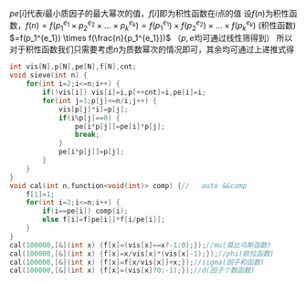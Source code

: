 $pe[i]$代表$i$最小质因子的最大幂次的值，$f[i]$即为积性函数在$i$点的值
设$f(n)$为积性函数，$f(n)=f(p_1^{e_1} \times p_2^{e_2} \times ... \times p_k^{e_k})=f(p_1^{e_1}) \times f(p_2^{e_2}) \times...\times f(p_k^{e_k})$   (积性函数)
				                                                           $=f(p_1^{e_1}) \times f(\frac{n}{p_1^{e_1}})$ 	（$p,e$均可通过线性筛得到）
所以对于积性函数我们只需要考虑$n$为质数幂次的情况即可，其余均可通过上递推式得

```c++
int vis[N],p[N],pe[N],f[N],cnt;
void sieve(int n) {
    for(int i=2;i<=n;i++) {
        if(!vis[i]) vis[i]=i,p[++cnt]=i,pe[i]=i;
        for(int j=1;p[j]<=n/i;j++) {
            vis[p[j]*i]=p[j];
            if(i%p[j]==0) {
                pe[i*p[j]]=pe[i]*p[j];
                break;
            }
            pe[i*p[j]]=p[j];
        }
    }
}
void cal(int n,function<void(int)> comp) {//   auto &&comp
    f[1]=1;
    for(int i=2;i<=n;i++) {
        if(i==pe[i]) comp(i);
        else f[i]=f[pe[i]]*f[i/pe[i]];
    }
}
cal(100000,[&](int x) {f[x]=(vis[x]==x?-1:0);});//mu(莫比乌斯函数)
cal(100000,[&](int x) {f[x]=x/vis[x]*(vis[x]-1);});//phi(欧拉函数)
cal(100000,[&](int x) {f[x]=f[x/vis[x]]+x;});//sigma(因子和函数)
cal(100000,[&](int x) {f[x]=(vis[x]?0:-1);});//d(因子个数函数)
```

<div style="page-break-after:always;"></div>